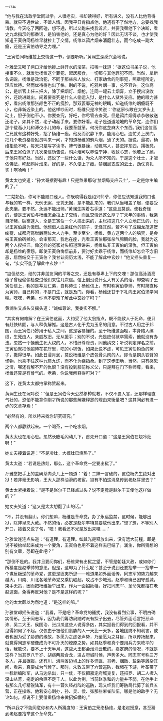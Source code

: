    一八五 

   “他与我在法政学堂同过学。人很老实，书却读得好，所有讲义，没有人比他背得熟。就只不通世故，不谙人情。因我平日肯指点他，他遇有不了然地方，总要找我请教。今天吃了两回碰，想不通，所以又跑来找我诉苦，并要我替他下个决断，看史九龙指示的那番话，是陷害他的，还是真心为他的好？因此无话不谈，也才使我知道王寅伯同杨维早就拉上了交情，杨维以鸦片烟来消磨壮志，而今吃成一副大瘾，还是王寅伯劝导之力哩。”

   “王寅伯同杨维拉上交情这一节，倒要听听。”黄澜生深感兴会地说。

   孙雅堂又喝了两口才给他掺上鲜开水的滚茶，把嘴一抹道：“据这位书呆子说，他接事不久，就发觉杨维这个罪犯，起居服食，一切都与其他罪犯不同。当然，拿新名词说，杨维是政治犯，不同于那些杀人放火、打家劫舍的刑事犯，照章程所定，理应优待。然而优待得也出了格。别的不说，吃鸦片烟一事，总不容许。这位高公，是新官上任三把火，除了把烟灯、烟枪，连同一罐云土烟膏，立予搜出没收外，还跳进跳出，闹着要查究是什么人偷运入狱，是什么人狱外支应。他的眼力甚好，看出杨维那张颜色不正的瘦脸，那双萎靡无神的眼睛，知道杨维的烟瘾既不小，也非新近染上的。他这样吵闹时，杨维只是冷笑说：‘你这家伙敢在太岁头上动土，胆子倒也不小。你要查究，好吧，你尽管去查究。但是鸦片烟得恭恭敬敬送还老子。如其不然，老子动起手来，要你好看。老子是道道地地的革命党，连你们那个载湉小儿和溥仪小儿的命，我要革就革，何况你这芝麻大个东西。’我们这位高仁兄就有这种好处，招了杨维一轰，他反而沉静下来，能用心思。连忙关上房门，把几个老资格管狱员叫来一问，才知道杨维的鸦片烟，通了天的。据说，最初，杨维拒绝不吃，每天只是写字读书，脾气很暴躁，动辄骂人，甚至摔东西，撂板凳。后来王寅伯派了几次亲信劝告说，鸦片烟可以养性宁神，收敛心志，他若上了瘾，于他只有好处。当然，还说了一些什么话，为众人所不知的。于是这个壮士，才皈依佛法，吃起鸦片烟来，好的是，不久便上了瘾。禁烟局支应的云土，劲仗真扎实！啊哈哈！”

   黄太太也笑道：“孙大哥摆得有趣！只是煞果那句‘禁烟局支应云土’，一定是你生编的了。”

   “二姑奶奶，你可不能随口诬人。你既晓得我是绍兴师爷，你便应该知道我的口也与我的笔一样，无例无案、无凭无据，是不能乱来的。我们从当帽盖子起，便要受此夹磨，要不然，永远不能出师。”黄澜生挥着右手道：“这些且莫谈。使我奇怪的，便是王寅伯与杨维怎会拉上了交情，而且交情还这么厚？丁未年的事情，我亲目所睹。破案逮人，全是王寅伯一个人搞出来的，主张把这几个人立地正法的，也以王寅伯最为激烈。他想借人血染红他的顶子，无怪其然。若不亏了成绵龙茂道贺纶夔、成都府高增爵两位大人力争，至少至少，杨维、黄方这两个人的脑壳，是会被王寅伯斫掉的。会审那天，我也在座，光看王寅伯那张杀气腾腾的脸，我就为这两个人捏把汗。像这样的冤家对头照道理讲来，杨维纵非王寅伯的深仇，但王寅伯却是杨维的宿怨，即使王寅伯悔悟前非，要讨好卖乖于杨维，而杨维却怎会不念旧恶，居然结交于王寅伯？我甘认阅历太浅，不能了解此中玄妙！”他又摇头重复一句，“实实不能了解此中玄妙！”

   “岂但结交，结的并非朋友间的平等之交，还是有尊卑上下的交哩！那位高泳涵高傻子曾经偷偷检查过他们来往几次信。信上倒没说什么大有关系的话，却查明了王寅伯信上，称的是莘友仁弟，自称侍生；杨维信上，有时称寅伯尊师，有时简直称为寅师，自己称的，不是门生，就是及门。你看，杨维还甘于下礼向王寅伯求学问哩。嘿嘿，老弟，你岂不更难了解此中玄妙了吗？”

   黄澜生又点头又摇头道：“诚如尊论，我委实不解。”

   “其实有何难解？在王寅伯这面，大约受了他太翁指点，既不能致人于死命，便只有赶快转圜，与人释仇解憾。这是古人化干戈为玉帛的用意。不过古人用之于邦国，而王寅伯乃妙用于私人之间，这是容易懂的。至于杨维这面哩，本身陷入缧绁，生死由人，亲戚故旧，无从援手；别的不说，光是应付狱卒需索，他就没有办法。忽然一个操他生死大权的人，不惜纡尊降贵，同他纳交；听说判定罪名之前，王寅伯就把他招待在花厅里，吃的小锅饭，如果此说不虚，可见王寅伯钓鱼的窝子，撒得很早。如此日浸月润，莫说杨维是个皮包骨头肉的人，即令是铜头铁臂的怪物，也乘不住这种九蒸九炼，而不化为绕指柔。到了这步田地，当然，只有感恩之情，哪还有解不开的仇恨？没有投到膝前称义父，只是拜在门下称师尊，看来，杨维还算是有骨气的。老弟，你说我解释得可对？”

   这下，连黄太太都拍掌称赞起来。

   黄澜生还在沉吟说：“但是王寅伯今天公然移樽就教，不仅不畏人言，还那样理直气壮的，恐怕不能拿你刚才所说的那些解嫌释怨的理由来衡量吧？这其间必有进一步的文章存焉！”

   “必然有的，所以特来找你研究研究。”

   两个人都静默起来。一个喝茶，一个吃水烟。

   黄太太也在用心思。忽然长睫毛闪动几下，首先开口道：“这是王寅伯在烧冷灶呀！”

   她丈夫接着说道：“不是冷灶，大概灶已烧热了。”

   黄太太道：“若说是热灶，那么，这个革命党一定要出狱了。”

   孙雅堂把手上的盖碗茶向茶几上一顿道：“着！二妹一言破的，这位杨先生绝对出狱！若非毫无影响，王大人那样油滑的老宦，岂有不怕这消息传到老赵耳里去？”

   黄太太紧接着说：“是不是赵尔丰已经点过头？说不定竟是赵尔丰支使他这样做的？”

   她丈夫笑道：“这又是太太想翻了山的话。”

   “不，并没有翻山。你们想嘛，杨维是革命党，办了永远监禁，这时候，能够出狱，除非皇恩大赦。不然的话，必定是赵尔丰特意要放他出来。”想了想，不等别人开口，接着又说了句，“嗯！我看还不光是放出来哩……”

   孙雅堂连连点头道：“有道理，有道理。如其光是释放出来，没有远大前程，即是说不被抬举起来成为一个要角，王寅伯也用不着这样去巴结了。澜生，你所猜想的别有文章，恐即在此吧？”

   “那倒不是的。我并且要问你们，杨维果有出狱之望，不管是朝廷大赦，或如你们所猜度是赵季帅的意思。但是，这却为了什么呢？甚至于说到还要抬举——抬举一个谋反叛逆的革命党，这更是匪夷所思——难道果如外面谣传，同志军的势力越来越大，川南、川北各地革命党又乘机崛起，攻占不少城池。赵季和确已困守孤城，束手无策，因而把杨维抬举出来，作为一面招妖幡，好把同志军、革命党都招在老赵这面，免得再反对他？是不是这样的呢？”

   他的太太颇以为然地道：“是这样的嘛。”

   孙雅堂却摇头说道：“我看，不是吧？革命党的骚扰，我没有看到公事，不明白确实情形。至于同志军，因为我们筹防局随时派有探子出去，尽管外面谣言把孙泽沛、吴二大王、侯国治、张瓜瓜这些人说得多凶，其实据我们得到的回报看，并不见得如何了不起。仅仅由于被他们裹胁的人一天比一天多，各地团防不知利害，或者也因为受了胁迫的缘故，多愿为之虚张声势，乃至愿为之耳目，所以传扬起来，就觉得同志军硬像成为不可扑灭的燎原之势。如其赵季和真个要用兵力来敉平的话，我敢说，要不上十天半月，这些大王都会烟消云散的。嘉定府的情况，不就是这样？当其罗八千岁、胡痰两股合龙，进占府城时候，声势多大。同志军号称三万多人，并且据报，还有川、滇两省边境上的许多悍匪、哥老、烟贩、盐枭等羼杂其间，看来，真要成为气候了。那时，朱敦五带了六营巡防，截堵在下游，叶荃带了一标新编陆军，从马边杀出，只一仗，不仅把嘉定府城克复，还把罗、胡二人撵入深山丛菁，拖走的余匪不足千人。以此为例，当前赵季和的力量并不弱，在他手上有那么几标精锐陆军，有十一营久经战阵的巡防，现又经我们筹防局代募了新兵五营，正在操练，他若安心剿办，孙、吴、侯、张那些麻雀队伍，哪是他的敌手？无论如何，都说不上要借重杨维来做招妖幡的。”

   “所以我才不能同意你和内人所猜度的：王寅伯之笼络杨维，是老赵授意，甚至猜到老赵要抬举这个革命党。”

